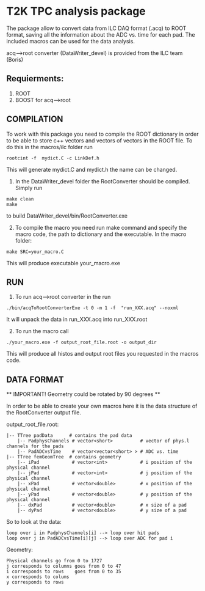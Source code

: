 # T2K TPC  analysis package


The package allow to convert data from ILC DAQ format (.acq) to ROOT format,
saving all the information about the ADC vs. time for each pad.
The included macros can be used for the data analysis.

acq-->root converter (DataWriter_devel) is provided from the ILC team (Boris)

## Requierments:
1) ROOT
2) BOOST for acq-->root

## COMPILATION

To work with this package you need to compile the ROOT dictionary in order to be able to store c++ vectors
and vectors of vectors in the ROOT file.
To do this in the macros/ilc folder run
```
rootcint -f  mydict.C -c LinkDef.h
```

This will generate mydict.C and mydict.h the name can be changed.

1) In the DataWriter_devel folder the RootConverter should be compiled. Simply run
```
make clean
make
```
to build DataWriter_devel/bin/RootConverter.exe

2) To compile the macro you need run make command and specify
the macro code, the path to dictionary and the executable. In the macro folder:
```
make SRC=your_macro.C
```
This will produce executable your_macro.exe



## RUN

1) To run acq-->root converter in the run
```
./bin/acqToRootConverterExe -t 0 -m 1 -f  "run_XXX.acq" --noxml
```
It will unpack the data in run_XXX.acq into run_XXX.root

2) To run the macro call
```
./your_macro.exe -f output_root_file.root -o output_dir
```
This will produce all histos and output root files you requested in the macros code.



## DATA FORMAT

** IMPORTANT! Geometry could be rotated by 90 degrees **

In order to be able to create your own macros here it is the data structure of the RootConverter
output file.

output_root_file.root:

    |-- TTree padData      # contains the pad data
        |-- PadphysChannels # vector<short>          # vector of phys.l channels for the pads
        |-- PadADCvsTime    # vector<vector<short> > # ADC vs. time
    |-- TTree femGeomTree  # contains geometry
        |-- iPad            # vector<int>            # i position of the physical channel
        |-- jPad            # vector<int>            # j position of the physical channel
        |-- xPad            # vector<double>         # x position of the physical channel
        |-- yPad            # vector<double>         # y position of the physical channel
        |-- dxPad           # vector<double>         # x size of a pad
        |-- dyPad           # vector<double>         # y size of a pad

So to look at the data:
```
loop over i in PadphysChannels[i] --> loop over hit pads
loop over j in PadADCvsTime[i][j] --> loop over ADC for pad i
```

Geometry:
```
Physical channels go from 0 to 1727
j corresponds to columns goes from 0 to 47
i corresponds to rows    goes from 0 to 35
x corresponds to colums
y corresponds to rows
```